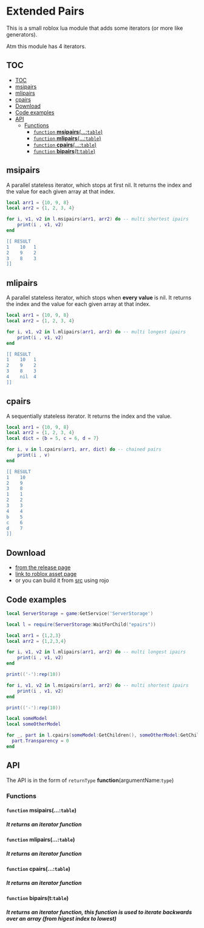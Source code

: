 # Extended Pairs

This is a small roblox lua module that adds some iterators (or more like generators).

Atm this module has 4 iterators.

## TOC
- [TOC](#toc)
- [msipairs](#msipairs)
- [mlipairs](#mlipairs)
- [cpairs](#cpairs)
- [Download](#download)
- [Code examples](#code-examples)
- [API](#api)
  - [Functions](#functions)
    - [`function` **msipairs**(...:`table`)](#function-msipairstable)
    - [`function` **mlipairs**(...:`table`)](#function-mlipairstable)
    - [`function` **cpairs**(...:`table`)](#function-cpairstable)
    - [`function` **bipairs**(t:`table`)](#function-bipairsttable)


## msipairs

A parallel stateless iterator, which stops at first nil. 
It returns the index and the value for each given array at that index.

```lua
local arr1 = {10, 9, 8}
local arr2 = {1, 2, 3, 4}

for i, v1, v2 in l.msipairs(arr1, arr2) do -- multi shortest ipairs
    print(i , v1, v2)
end

[[ RESULT
1    10   1
2    9    2
3    8    3
]]
```

## mlipairs

A parallel stateless iterator, which stops when **every value** is nil. 
It returns the index and the value for each given array at that index.

```lua
local arr1 = {10, 9, 8}
local arr2 = {1, 2, 3, 4}

for i, v1, v2 in l.mlipairs(arr1, arr2) do -- multi longest ipairs
    print(i , v1, v2)
end

[[ RESULT
1    10   1
2    9    2
3    8    3
4    nil  4       
]]
```

## cpairs

A sequentially stateless iterator.
It returns the index and the value.

```lua
local arr1 = {10, 9, 8}
local arr2 = {1, 2, 3, 4}
local dict = {b = 5, c = 6, d = 7}

for i, v in l.cpairs(arr1, arr, dict) do -- chained pairs
    print(i , v)
end

[[ RESULT
1    10 
2    9  
3    8  
1    1
2    2
3    3
4    4
b    5
c    6
d    7       
]] 
```

## Download 
- [from the release page](https://github.com/VerdommeMan/Extended-Pairs/releases)
- [link to roblox asset page](https://www.roblox.com/library/6640534357/Extended-Pairs)
- or you can build it from [src](/src) using rojo

## Code examples

```lua
local ServerStorage = game:GetService('ServerStorage')

local l = require(ServerStorage:WaitForChild("epairs"))

local arr1 = {1,2,3}
local arr2 = {1,2,3,4}

for i, v1, v2 in l.mlipairs(arr1, arr2) do -- multi longest ipairs
    print(i , v1, v2)
end

print(('-'):rep(10))

for i, v1, v2 in l.msipairs(arr1, arr2) do -- multi shortest ipairs
    print(i , v1, v2)
end

print(('-'):rep(10))

local someModel
local someOtherModel

for _, part in l.cpairs(someModel:GetChildren(), someOtherModel:GetChildren()) do
  part.Transparency = 0
end
```


## API
The API is in the form of `returnType` **function**(argumentName:`type`)

### Functions

#### `function` **msipairs**(...:`table`)
##### It returns an iterator function

#### `function` **mlipairs**(...:`table`)
##### It returns an iterator function

#### `function` **cpairs**(...:`table`)
##### It returns an iterator function

#### `function` **bipairs**(t:`table`)
##### It returns an iterator function, this function is used to iterate backwards over an array (from higest index to lowest)
